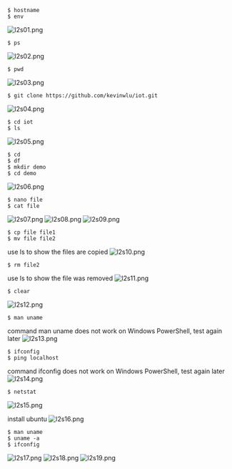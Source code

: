 ```
$ hostname
$ env
```
![l2s01.png](images/l2s01.png)

```
$ ps
```
![l2s02.png](images/l2s02.png)

```
$ pwd
```
![l2s03.png](images/l2s03.png)

```
$ git clone https://github.com/kevinwlu/iot.git
```
![l2s04.png](images/l2s04.png)

```
$ cd iot
$ ls
```
![l2s05.png](images/l2s05.png)

```
$ cd
$ df
$ mkdir demo
$ cd demo
```
![l2s06.png](images/l2s06.png)

```
$ nano file
$ cat file
```
![l2s07.png](images/l2s07.png)
![l2s08.png](images/l2s08.png)
![l2s09.png](images/l2s09.png)

```
$ cp file file1
$ mv file file2
```
use ls to show the files are copied
![l2s10.png](images/l2s10.png)

```
$ rm file2
```
use ls to show the file was removed
![l2s11.png](images/l2s11.png)

```
$ clear
```
![l2s12.png](images/l2s12.png)

```
$ man uname
```
command man uname does not work on Windows PowerShell, test again later
![l2s13.png](images/l2s13.png)

```
$ ifconfig
$ ping localhost
```
command ifconfig does not work on Windows PowerShell, test again later
![l2s14.png](images/l2s14.png)

```
$ netstat
```
![l2s15.png](images/l2s15.png)

install ubuntu
![l2s16.png](images/l2s16.png)

```
$ man uname
$ uname -a
$ ifconfig
```
![l2s17.png](images/l2s17.png)
![l2s18.png](images/l2s18.png)
![l2s19.png](images/l2s19.png)
